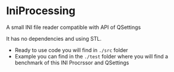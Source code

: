 # IniProcessing
A small INI file reader compatible with API of QSettings

It has no dependencies and using STL.

* Ready to use code you will find in `./src` folder
* Example you can find in the `./test` folder where you will find a benchmark of this INI Procrssor and QSettings
